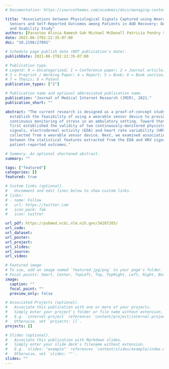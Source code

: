 ```yaml
---
# Documentation: https://sourcethemes.com/academic/docs/managing-content/

title: "Associations between Physiological Signals Captured using Wearable
  Sensors and Self-Reported Outcomes among Patients in AUD Recovery: Development
  and Usability Study"
authors: [Parastoo Alinia Ramesh Sah Michael McDonell Patricia Pendry Sara Parent Hassan Ghasemzadeh Michael J. Cleveland]
date: 2021-06-1T01:22:35-07:00
doi: "10.2196/27891"

# Schedule page publish date (NOT publication's date).
publishDate: 2021-06-1T01:22:35-07:00

# Publication type.
# Legend: 0 = Uncategorized; 1 = Conference paper; 2 = Journal article;
# 3 = Preprint / Working Paper; 4 = Report; 5 = Book; 6 = Book section;
# 7 = Thesis; 8 = Patent
publication_types: ["2"]

# Publication name and optional abbreviated publication name.
publication: "Journal of Medical Internet Research (JMIR), 2021."
publication_short: ""

abstract: "The current research is designed as a proof-of-concept study to
  establish the feasibility of using a wearable sensor device to provide
  continuous monitoring of stress in an ambulatory setting. Toward that end, we
  first established the validity of two continuously-monitored physiological
  signals, electrodermal activity (EDA) and heart rate variability (HRV),
  collected from a wearable sensor device. Next, we examined associations
  between the statistical features extracted from the EDA and HRV signals and
  patient-reported outcomes."

# Summary. An optional shortened abstract.
summary: ""

tags: ["featured"]
categories: []
featured: true

# Custom links (optional).
#   Uncomment and edit lines below to show custom links.
# links:
# - name: Follow
#   url: https://twitter.com
#   icon_pack: fab
#   icon: twitter

url_pdf: https://pubmed.ncbi.nlm.nih.gov/34287205/
url_code: 
url_dataset:
url_poster:
url_project:
url_slides: 
url_source:
url_video: 

# Featured image
# To use, add an image named `featured.jpg/png` to your page's folder.
# Focal points: Smart, Center, TopLeft, Top, TopRight, Left, Right, BottomLeft, Bottom, BottomRight.
image:
  caption: ""
  focal_point: ""
  preview_only: false

# Associated Projects (optional).
#   Associate this publication with one or more of your projects.
#   Simply enter your project's folder or file name without extension.
#   E.g. `internal-project` references `content/project/internal-project/index.md`.
#   Otherwise, set `projects: []`.
projects: []

# Slides (optional).
#   Associate this publication with Markdown slides.
#   Simply enter your slide deck's filename without extension.
#   E.g. `slides: "example"` references `content/slides/example/index.md`.
#   Otherwise, set `slides: ""`.
slides: ""
---
```

